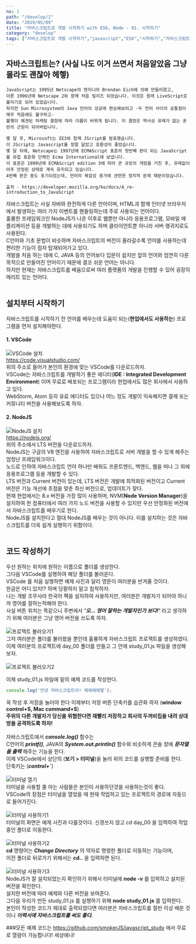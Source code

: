 ```yaml
---
no: 1
path: "/develop/1"
date: "2019/05/09"
title: "자바스크립트로 개발 시작하기 with ES6, Node - 01. 시작하기"
category: "develop"
tags: ["자바스크립트로 개발 시작하기","javascript","ES6","시작하기","자바스크립트 환경설정"]
---
```

## 자바스크립트는? (사실 나도 이거 쓰면서 처음알았음 그냥 몰라도 괜찮아 헤헿)
~~~
JavaScript는 1995년 Netscape의 엔지니어 Brendan Eich에 의해 만들어졌고,
이른 1996년에 Netscape 2와 함께 처음 릴리즈 되었습니다. 이것은 원래 LiveScript로 불리기로 되어 있었습니다.
하지만 Sun Microsystem의 Java 언어의 성공에 편승해보려고 -두 언어 사이의 공통점이 매우 적음에도 불구하고-
불행이 예견된 마케팅 결정에 따라 이름이 바뀌게 됩니다. 이 결정은 역사상 유래가 없는 혼란의 근원이 되어버립니다.

몇 달 후, Microsoft는 IE3와 함께 JScript를 발표했습니다.
이 JScript는 Javascript를 정말 닮았고 호환성이 좋았습니다.
몇 달 뒤에, Netscape는 1997년에 ECMAScript 표준의 첫번째 판이 되는 JavaScript를 유럽 표준화 단체인 Ecma International에 보냅니다.
이 표준은 1999년에 ECMAScript edition 3에 따라 큰 규모의 개정을 거친 후, 유례없이 아주 안정된 상태로 계속 유지되고 있습니다.
4번째 판은 중도 포기되었는데, 언어의 복잡성 증가에 관련한 정치적 문제 때문이었습니다.

출처 - https://developer.mozilla.org/ko/docs/A_re-introduction_to_JavaScript
~~~

자바스크립트는 사실 자바와 완전하게 다른 언어이며, HTML과 함께 인터넷 브라우저에서 발생하는 여러 가지 이벤트를 핸들링하는데 주로 사용되는 언어이다.\
훌륭한 프레임워크인 NodeJS가 나온 이후로 웹뿐만 아니라 응용프로그램, 모바일 애플리케이션 등을 개발하는 데에 사용되기도 하며 클라이언트뿐 아니라 서버 랭귀지로도 사용된다.\
C언어와 기초 문법이 비슷하며 자바스크립트의 버전이 올라갈수록 언어를 사용하는데 편리한 기능이 점차 탑재되어가고 있다.\
개발을 처음 하는 데에 C, JAVA 등의 언어보다 입문이 쉽지만 앞의 언어와 엄연히 다른 목적으로 만들어진 언어이기 때문에 결코 쉬운 언어는 아니다.\
하지만 현재는 자바스크립트를 배움으로써 여러 플랫폼의 개발을 진행할 수 있어 굉장히 메리트 있는 언어다.\
<br/>

## 설치부터 시작하기
자바스크립트를 시작하기 전 언어를 배우는데 도움이 되는(**현업에서도 사용하는**) 프로그램을 먼저 설치해야한다.

#### 1. VSCode
![VSCode 설치](./img-vscode-install.png "vscode-install")
<br/>
https://code.visualstudio.com/ \
위의 주소로 들어가 본인의 환경에 맞는 VSCode를 다운로드하자.\
VSCode는 자바스크립트를 개발하기 좋은 에디터(**IDE : Integrated Development Environment**) 이며 무료로 배포되는 프로그램이라 현업에서도 많은 회사에서 사용하고 있다.\
WebStorm, Atom 등의 유료 에디터도 있으나 어느 정도 개발이 익숙해지면 결제 또는 커뮤니티 버전을 사용해보도록 하자.

#### 2. NodeJS
![NodeJS 설치](./img-nodejs-install.png "nodejs-install")
<br/>
https://nodejs.org/ \
위의 주소에서 LTS 버전을 다운로드하자. \
NodeJS는 구글의 V8 엔진을 사용하여 자바스크립트로 서버 개발을 할 수 있게 해주는 엄청난 프레임워크이다. \
노드로 인하여 자바스크립트 언어 하나만 배워도 프론트엔드, 백엔드, 웹을 떠나 그 외에 응용프로그램 등을 개발할 수 있다. \
LTS 버전과 Current 버전이 있는데, LTS 버전은 개발에 최적화된 버전이고 Current 버전은 기능 개선에 초점을 맞춘 최신 버전으로, 업데이트가 잦다. \
현재 현업에서는 8.x 버전을 가장 많이 사용하며, NVM(**Node Version Manager**)을 설치하여 한 컴퓨터에서 여러 가지 노드 버전을 사용할 수 있지만 우선 안정화된 버전에서 자바스크립트를 배우기로 한다. \
NodeJS를 설치한다고 절대 NodeJS를 배우는 것이 아니다. 이를 설치하는 것은 자바스크립트를 더욱 쉽게 실행하기 위함이다. \
<br/>

## 코드 작성하기
우선 원하는 위치에 원하는 이름으로 폴더를 생성한다. \
그다음 VSCode를 실행하여 해당 폴더를 불러온다. \
VSCode 를 처음 실행하면 예제 사진과 달리 영문이 여러분을 반겨줄 것이다. \
한글은 어디 있지!? 하며 당황하지 말고 침착하자. \
나는 개발 조무사라 한국어 팩을 설치하여 사용하지만, 여러분은 개발자가 되어야 하니까 영어를 잘하는척해야 한다. \
사실 버튼 위치는 똑같으니 주변에서 ***'오... 영어 잘하는 개발자인가 보다!'*** 라고 생각하기 위해 여러분은 그냥 영어 버전을 쓰도록 하자. \
<br/>
![프로젝트 불러오기1](./img-create-project-1.png "create-project-1")
<br/>
그저 여러분은 폴더를 불러왔을 뿐인데 훌륭하게 자바스크립트 프로젝트를 생성하였다. \
이제 여러분의 프로젝트에 day\_00 폴더를 만들고 그 안에 study\_01.js 파일을 생성해보자. \
<br/>
![프로젝트 불러오기2](./img-create-project-2.png "create-project-2")
<br/>

이제 study\_01.js 파일에 밑의 예제 코드를 작성한다.
~~~js
console.log('안녕 자바스크립트야! 헤헤헤헤헿');
~~~
꼭 작성 후 저장을 눌러야 한다 이제부터 저장 버튼 단축키를 습관화 하자 (**window control+S, Mac command+S**) \
**주위의 다른 개발자가 당신을 위협한다면 재빨리 저장하고 회사의 두꺼비집을 내려 상대방을 공격하도록 하자!** \
<br/>
자바스크립트에서 ***console.log()*** 함수는 \
C언어의 ***printf()***, JAVA의 ***System.out.println()*** 함수와 비슷하게 콘솔 창에 ***문자열을 출력*** 해주는 기능을 한다. \
이제 VSCode에서 상단의 (**보기 > 터미널**)을 눌러 위의 코드를 실행할 준비를 한다. \
단축키는 (***control+`***) \
<br/>
![터미널 열기](./img-show-terminal.png "show-terminal")
<br/>
터미널을 사용할 줄 아는 사람들은 본인이 사용하던것을 사용하는것이 좋다. \
VSCode의 장점은 터미널을 열었을 때 현재 작업하고 있는 프로젝트의 경로에 자동으로 들어가진다. \
<br/>
![터미널 사용하기1](./img-use-terminal-1.png "use-terminal-1")
<br/>
터미널의 화면은 예제 사진과 다를것이다. 신경쓰지 않고 cd day\_00 을 입력하여 작업중인 폴더로 이동한다. \
<br/>
![터미널 사용하기2](./img-use-terminal-2.png "use-terminal-2")
<br/>
**cd** 명령어는 ***Change Directory*** 의 약자로 명령한 폴더로 이동하는 기능이며, \
이전 폴더로 뒤로가기 위해서는 **cd..** 을 입력하면 된다. \
<br/>
![터미널 사용하기3](./img-use-terminal-3.png "use-terminal-3")
<br/>
NodeJS가 잘 설치되었는지 확인하기 위해서 터미널에 **node -v** 를 입력하고 설치된 버전을 확인한다. \
설치한 버전에 따라 예제와 다른 버전을 보여준다. \
그다음 우리가 만든 study\_01.js 를 실행하기 위해 **node study\_01.js** 를 입력한다. \
본인이 작성한 코드가 제대로 출력되었다면 여러분은 자바스크립트를 절반 이상 배운 것이니 ***이력서에 자바스크립트를 써도 좋다.***

###모든 예제 코드는 https://github.com/smokerJS/javascript_study 에서 무료로 열람이 가능합니다! 세상에나!